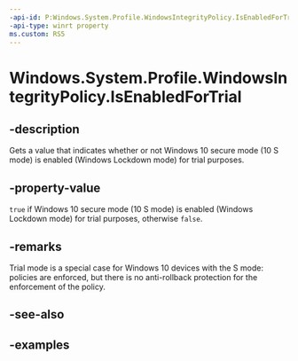 ```yaml
---
-api-id: P:Windows.System.Profile.WindowsIntegrityPolicy.IsEnabledForTrial
-api-type: winrt property
ms.custom: RS5
---
```


<!-- Property syntax.
public bool IsEnabledForTrial { get; }
-->

# Windows.System.Profile.WindowsIntegrityPolicy.IsEnabledForTrial

## -description
Gets a value that indicates whether or not Windows 10 secure mode (10 S mode) is enabled (Windows Lockdown mode) for trial purposes.

## -property-value
`true` if Windows 10 secure mode (10 S mode) is enabled (Windows Lockdown mode) for trial purposes, otherwise `false`.

## -remarks
Trial mode is a special case for Windows 10 devices with the S mode: policies are enforced, but there is no anti-rollback protection for the enforcement of the policy.

## -see-also

## -examples

